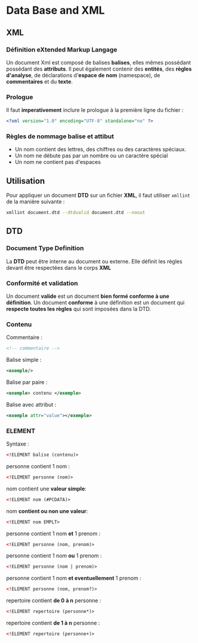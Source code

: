 # Data Base and XML

## XML
### Définition eXtended Markup Langage

Un document Xml est composé de balises **balises**, elles mêmes possédant possédant des **attributs**. Il peut également contenir des **entités**, des **règles d'analyse**, de déclarations d'**espace de nom** (namespace), de **commentaires** et du **texte**.

### Prologue

Il faut **imperativement** inclure le prologue à la première ligne du fichier :
````xml
<?xml version="1.0" encoding="UTF-8" standalone="no" ?>
````
### Règles de nommage balise et attibut

- Un nom contient des lettres, des chiffres ou des caractères spéciaux.
- Un nom ne débute pas par un nombre ou un caractère spécial
- Un nom ne contient pas d'espaces

## Utilisation

Pour appliquer un document **DTD** sur un fichier **XML**, il faut utiliser `xmllint` de la manière suivante :
````bash
xmllint document.dtd --dtdvalid document.dtd --noout
````

## DTD

### Document Type Definition

La **DTD** peut être interne au document ou externe. Elle définit les règles devant être respectées dans le corps **XML**

### Conformité et validation

Un document **valide** est un document **bien formé conforme à une définition**. Un document **conforme** à une définition est un document qui **respecte toutes les règles** qui sont imposées dans la DTD.


### Contenu 

Commentaire :
````xml
<!-- commentaire -->
````

Balise simple :
````xml
<exemple/>
````

Balise par paire :
````xml
<exemple> contenu </exemple>
````

Balise avec attribut :
````xml
<exemple attr="value"></exemple>
````

### ELEMENT

Syntaxe :
````xml
<!ELEMENT balise (contenu)>
````

personne contient 1 nom :
````xml
<!ELEMENT personne (nom)>
````

nom contient une **valeur simple**:
````xml
<!ELEMENT nom (#PCDATA)>
````

nom **contient ou non une valeur**:
````xml
<!ELEMENT nom EMPLT>
````

personne contient 1 nom **et** 1 prenom :
````xml
<!ELEMENT personne (nom, prenom)>
````

personne contient 1 nom **ou** 1 prenom :
````xml
<!ELEMENT personne (nom | prenom)>
````
personne contient 1 nom **et eventuellement** 1 prenom :
````xml
<!ELEMENT personne (nom, prenom?)>
````
repertoire contient **de 0 à n** personne :
````xml
<!ELEMENT repertoire (personne*)>
````

repertoire contient **de 1 à n** personne :
````xml
<!ELEMENT repertoire (personne+)>
````

















